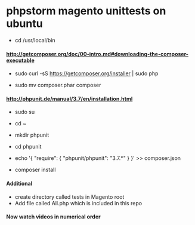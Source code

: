 phpstorm magento unittests on ubuntu
====================================

* cd /usr/local/bin

#### http://getcomposer.org/doc/00-intro.md#downloading-the-composer-executable

* sudo curl -sS https://getcomposer.org/installer | sudo php

* sudo mv composer.phar composer

#### http://phpunit.de/manual/3.7/en/installation.html
* sudo su
* cd ~
* mkdir phpunit
* cd phpunit
* echo '{ "require": { "phpunit/phpunit": "3.7.*" } }' >> composer.json

* composer install

#### Additional

* create directory called tests in Magento root
* Add file called All.php which is included in this repo

#### Now watch videos in numerical order
